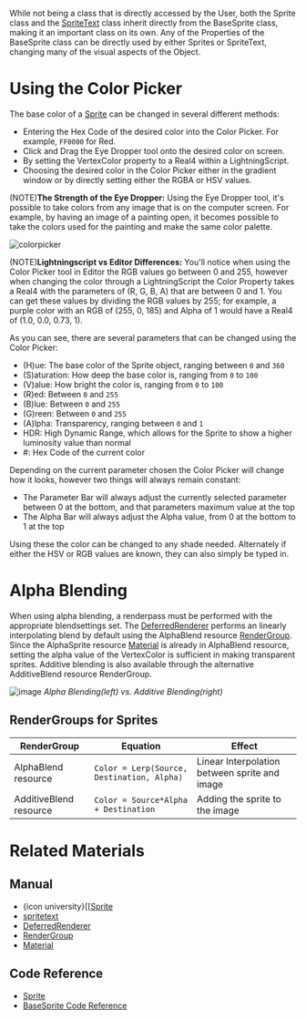 While not being a class that is directly accessed by the User, both the Sprite class and the [SpriteText](https://github.com/PlasmaEngine/PlasmaDocs/blob/master/plasma_editor_documentation/plasmamanual/graphics/sprites/spritetext.markdown) class inherit directly from the BaseSprite class, making it an important class on its own. Any of the Properties of the BaseSprite class can be directly used by either Sprites or SpriteText, changing many of the visual aspects of the Object. 

 # Using the Color Picker
The base color of a  [Sprite](https://github.com/PlasmaEngine/PlasmaDocs/blob/master/plasma_editor_documentation/code_reference/class_reference/sprite.markdown)  can be changed in several different methods:

 - Entering the Hex Code of the desired color into the Color Picker. For example, `FF0000` for Red. 
 - Click and Drag the Eye Dropper tool onto the desired color on screen.
 - By setting the VertexColor  property to a Real4 within a LightningScript.
 - Choosing the desired color in the Color Picker either in the gradient window or by directly setting either the RGBA or HSV values.

(NOTE)**The Strength of the Eye Dropper:**  Using the Eye Dropper tool, it's possible to take colors from any image that is on the computer screen. For example, by having an image of a painting open, it becomes possible to take the colors used for the painting and make the same color palette. 



![colorpicker](https://media.githubusercontent.com/media/dragonCASTjosh/ZeroFiles/master/doc_files/1160.png)


(NOTE)**Lightningscript vs Editor Differences:**  You'll notice when using the Color Picker tool in Editor the RGB values go between 0 and 255, however when changing the color through a LightningScript the Color Property takes a Real4  with the parameters of (R, G, B, A) that are between 0 and 1. You can get these values by dividing the RGB values by 255; for example, a purple color with an RGB of (255, 0, 185) and Alpha of 1 would have a Real4 of (1.0, 0.0, 0.73, 1).

As you can see, there are several parameters that can be changed using the Color Picker:

 - (H)ue: The base color of the Sprite object, ranging between `0` and `360`
 - (S)aturation: How deep the base color is, ranging from `0` to `100`
 - (V)alue: How bright the color is, ranging from `0` to `100`
 - (R)ed: Between `0` and `255`
 - (B)lue: Between `0` and `255`
 - (G)reen: Between `0` and `255`
 - (A)lpha: Transparency, ranging between `0` and `1`
 - HDR: High Dynamic Range, which allows for the Sprite to show a higher luminosity value than normal
 - #: Hex Code of the current color

Depending on the current parameter chosen the Color Picker will change how it looks, however two things will always remain constant:

 - The Parameter Bar will always adjust the currently selected parameter between 0 at the bottom, and that parameters maximum value at the top
 - The Alpha Bar will always adjust the Alpha value, from 0 at the bottom to 1 at the top

Using these the color can be changed to any shade needed. Alternately if either the HSV or RGB values are known, they can also simply be typed in. 

 # Alpha Blending
When using alpha blending, a renderpass must be performed with the appropriate blendsettings set.  The [DeferredRenderer](https://github.com/PlasmaEngine/PlasmaDocs/blob/master/plasma_editor_documentation/plasmamanual/graphics/renderer.markdown) performs an linearly interpolating blend by default using the AlphaBlend resource [RenderGroup](https://github.com/PlasmaEngine/PlasmaDocs/blob/master/plasma_editor_documentation/plasmamanual/graphics/rendergroups.markdown).  Since the AlphaSprite resource [Material](https://github.com/PlasmaEngine/PlasmaDocs/blob/master/plasma_editor_documentation/plasmamanual/graphics/materials/materials_overview.markdown) is already in AlphaBlend resource, setting the alpha value of the VertexColor  is sufficient in making transparent sprites.  Additive blending is also available through the alternative AdditiveBlend resource RenderGroup.



![image](https://media.githubusercontent.com/media/dragonCASTjosh/ZeroFiles/master/doc_files/28541.png) *Alpha Blending(left) vs. Additive Blending(right)*


 ##  RenderGroups for Sprites
| RenderGroup | Equation | Effect |
| -- | -- | -- |
| AlphaBlend resource | `Color = Lerp(Source, Destination, Alpha)` | Linear Interpolation between sprite and image |
| AdditiveBlend resource | `Color = Source*Alpha + Destination` | Adding the sprite to the image |

 # Related Materials
 ## Manual

- {icon university}[[[Sprite](https://github.com/PlasmaEngine/PlasmaDocs/blob/master/plasma_editor_documentation/code_reference/class_reference/sprite.markdown)
- [spritetext](https://github.com/PlasmaEngine/PlasmaDocs/blob/master/plasma_editor_documentation/plasmamanual/graphics/sprites/spritetext.markdown)
- [DeferredRenderer](https://github.com/PlasmaEngine/PlasmaDocs/blob/master/plasma_editor_documentation/plasmamanual/graphics/renderer.markdown)
- [RenderGroup](https://github.com/PlasmaEngine/PlasmaDocs/blob/master/plasma_editor_documentation/plasmamanual/graphics/rendergroups.markdown)
- [Material](https://github.com/PlasmaEngine/PlasmaDocs/blob/master/plasma_editor_documentation/plasmamanual/graphics/materials/materials_overview.markdown)

 ## Code Reference
- [Sprite](https://github.com/PlasmaEngine/PlasmaDocs/blob/master/plasma_editor_documentation/code_reference/class_reference/sprite.markdown)
- [BaseSprite Code Reference](https://github.com/PlasmaEngine/PlasmaDocs/blob/master/plasma_editor_documentation/code_reference/class_reference/basesprite.markdown) 

 